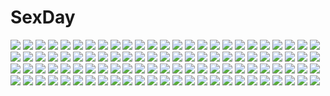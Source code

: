 # SexDay
![](https://konachan.com/jpeg/cab52d89987d5650123f378bc9da5705/Konachan.com%20-%20148342%201_2_summer%20alcot%20blue_eyes%20blush%20brown_hair%20cameltoe%20erect_nipples%20game_cg%20panties%20sesena_yau%20short_hair%20spread_legs%20thighhighs%20underwear.jpg)
![](https://konachan.com/jpeg/627f41e307bb2962ed72aadd11ef7315/Konachan.com%20-%20129788%20blue_eyes%20blush%20breasts%20brown_hair%20censored%20cum%20idolmaster%20nipples%20nopan%20penis%20pubic_hair%20pussy%20sex%20short_hair%20spread_legs%20thighhighs%20yoshimo.jpg)
![](https://konachan.com/image/e5cd8e8f7c2e184624fe810638feae32/Konachan.com%20-%20157787%20blue_hair%20flowers%20hatsune_miku%20hibiya%20long_hair%20purple_eyes%20rain%20school_uniform%20twintails%20umbrella%20vocaloid%20water.jpg)
![](https://konachan.com/jpeg/cc643a5699bb798ee65d157188e4a505/Konachan.com%20-%20145847%20am24%20blonde_hair%20green%20green_eyes%20mizuhashi_parsee%20pointed_ears%20short_hair%20third-party_edit%20touhou.jpg)
![](https://konachan.com/jpeg/e8e20c66f4166c9ae7399eb6bd041dcc/Konachan.com%20-%20298740%20bike_shorts%20cameltoe%20chibi%20fang%20gun%20inkling%20kneehighs%20long_hair%20pointed_ears%20purple_eyes%20purple_hair%20shorts%20skirt%20splatoon%20tentacles%20tie%20weapon%20white.jpg)
![](https://konachan.com/image/8a44d757f7378b0b1a8fa33c4bda867e/Konachan.com%20-%2038005%20bottle_fairy%20kururu%20loli%20pointed_ears.jpg)
![](https://konachan.com/image/819840f8f6d4403d2534c83c9e06772c/Konachan.com%20-%2049986%20hatsune_miku%20skirt%20thighhighs%20vocaloid.jpg)
![](https://konachan.com/image/d55148272721ae23e4a0fa573dd90a06/Konachan.com%20-%2022042%20azumanga_daioh%20chiyo_father.jpg)
![](https://konachan.com/image/a577b261cfc90bce49d6122661a6139b/Konachan.com%20-%2052928%20ayanami_rei%20neon_genesis_evangelion%20takeshi_okazaki.jpg)
![](https://konachan.com/jpeg/06c82f01d355239026b44a6cc9287938/Konachan.com%20-%20296354%20ass%20bell%20blush%20boots%20breasts%20c.rabbit%20candy%20christmas%20collar%20cropped%20headband%20lollipop%20long_hair%20panties%20pantyhose%20pink_eyes%20pink_hair%20topless.jpg)
![](https://konachan.com/image/840fd087b2e79120dbffc96b71997a1d/Konachan.com%20-%20180294%20jpeg_artifacts%20mondaiji_tachi_ga_isekai_kara_kuru_sou_desu_yo%3F%20tagme.jpg)
![](https://konachan.com/image/8b9cf63037f4c9b421ccc9ded4e274dd/Konachan.com%20-%20164105%202girls%20bed%20blush%20fangxiang_cuoluan%20original%20sleeping%20thighhighs.jpg)
![](https://konachan.com/jpeg/0baf67b8de9b2fda93981339f33a7631/Konachan.com%20-%20232665%202girls%20blue_hair%20blush%20bow%20braids%20cake%20christmas%20dress%20food%20fruit%20green_eyes%20kannagi_rei%20long_hair%20purple_hair%20short_hair%20stars%20thighhighs%20twintails.jpg)
![](https://konachan.com/jpeg/0ce3d671ec20df61f09d2d6cbcd644e4/Konachan.com%20-%20181487%202girls%20bath%20black_hair%20brown_hair%20flowers_%28game%29%20game_cg%20innocent_grey%20kousaka_mayuri%20long_hair%20shirahane_suou%20sugina_miki%20towel.jpg)
![](https://konachan.com/image/2ee33b16d32517aaad16635f9c9b13e4/Konachan.com%20-%20144906%20building%20jakku%20original%20scenic%20shade.jpg)
![](https://konachan.com/image/7df5c5f9ea473d277e97d7b01a6100ab/Konachan.com%20-%20116254%20mahou_shoujo_madoka_magica%20miki_sayaka%20nori_senbei%20tomoe_mami.jpg)
![](https://konachan.com/image/1ee1eb74c9bbb219e1b1c7e6611ad36f/Konachan.com%20-%20247426%20aqua_eyes%20armor%20astolfo%20bell%20black_hair%20blush%20bodysuit%20breasts%20green_eyes%20male%20mordred%20passionlip%20pink_hair%20popsicle%20saber%20short_hair%20tetsubuta%20trap.jpg)
![](https://konachan.com/image/d29d66d63c2bba2d2a074574c0489484/Konachan.com%20-%2049102%20aqua_hair%20blue_eyes%20car%20green_eyes%20group%20headphones%20long_hair%20male%20pink_hair%20ribbons%20short_hair%20shorts%20tattoo%20thighhighs%20tie%20twintails%20vocaloid.jpg)
![](https://konachan.com/jpeg/7ac60b8e6c3edc968f6030580347622c/Konachan.com%20-%20182624%20black_hair%20breast_grab%20breasts%20brown_eyes%20game_cg%20hibiki_works%20navel%20nipples%20open_shirt%20oryou%20pretty_x_cation%20shirt_lift%20topless%20yakuouji_komachi.jpg)
![](https://konachan.com/image/0f5e62471e8b3b3de9c8f55ee1ade445/Konachan.com%20-%20292043%20black_hair%20blue_eyes%20blush%20breasts%20censored%20chinese_dress%20cum%20flowers%20group%20long_hair%20nipples%20no_bra%20pantyhose%20penis%20pubic_hair%20pussy%20sex%20torn_clothes.jpg)
![](https://konachan.com/image/613d1fff7cdd7b72ad561bccc6595455/Konachan.com%20-%20281874%20blush%20breasts%20cum%20hat%20japanese_clothes%20kimono%20kobayakawa_rinko%20love_plus%20makokujira%20male%20nipples%20sex%20tears%20wet.jpg)
![](https://konachan.com/image/1329d5c2d929c7011621b12b2980fc76/Konachan.com%20-%20204531%20boots%20elsword%20fire%20headdress%20ignia_%28elsword%29%20long_hair%20ponytail%20red_eyes%20red_hair%20stairs%20swd3e2%20thighhighs.jpg)
![](https://konachan.com/jpeg/e92e1a1deff64b1134f2549fe3366547/Konachan.com%20-%20285618%20blush%20braids%20breasts%20brown_hair%20cleavage%20dress%20garter_belt%20green_eyes%20headdress%20kamiyama_aya%20maid%20original%20signed%20waifu2x.jpg)
![](https://konachan.com/image/f580349cfbd2b5dcefba0e0137d17e62/Konachan.com%20-%20212693%20clouds%20dlsite.com%20gray_hair%20natashya_%28pommier%29%20original%20red_eyes%20xi_lily.jpg)
![](https://konachan.com/jpeg/4f0c5a770a2086396387c229923c8bb8/Konachan.com%20-%20136341%202girls%20asahina_mai%20breast_grab%20game_cg%20sakura_no_reply%20tsukimori_chiyoko.jpg)
![](https://konachan.com/image/b3d70508fa70c282a169426cb1f71854/Konachan.com%20-%20148743%20ib%20ib_%28ib%29%20saikawa_%280902k137%29.jpg)
![](https://konachan.com/image/c6ac6468431f07769cc1102a00f0f8e2/Konachan.com%20-%20117794%20black_hair%20blush%20bra%20game_cg%20panties%20purple_eyes%20studio_momiji%20underwear.jpg)
![](https://konachan.com/jpeg/6bcdf5c0359eecc47369fce185bf4b00/Konachan.com%20-%20234187%202girls%20black_hair%20blush%20bow%20bra%20breast_hold%20breasts%20cameltoe%20logo%20long_hair%20navel%20panties%20pink_eyes%20pink_hair%20thighhighs%20twintails%20underwear%20yuyumatsu.jpg)
![](https://konachan.com/image/6ce3edd96b65d1bfc2178eb04bf48fee/Konachan.com%20-%20305587%20animal_ears%20catgirl%20hongsung0819%20kaguya-sama_wa_kokurasetai_%7Etensai-tachi_no_renai_zunousen%7E%20school_uniform%20shinomiya_kaguya%20tail.jpg)
![](https://konachan.com/image/9f69c3317bdc130913a024afa9e930cb/Konachan.com%20-%20202278%20anthropomorphism%20black_hair%20fire%20horns%20kantai_collection%20kneehighs%20long_hair%20moon%20night%20orange_eyes%20torn_clothes%20underboob%20weapon%20ytoy.jpg)
![](https://konachan.com/image/bb9a98ffff0fb94181d1a77eebbb82e3/Konachan.com%20-%2077037%20black_hair%20blue_eyes%20dark%20goth-loli%20lolita_fashion%20long_hair%20ribbons%20skirt%20tagme%20thighhighs%20triptych.jpg)
![](https://konachan.com/image/3a0557245440e181cc898e9dd8a53c3c/Konachan.com%20-%20163354%20fellatio%20haiyore%21_nyaruko-san%20kuuko%20penis%20red_eyes%20red_hair%20takeda_yukimura%20twintails%20uncensored.jpg)
![](https://konachan.com/image/a3f1ec2a249ea3aef862b02f00ef3815/Konachan.com%20-%2065514%20black_hair%20breasts%20cleavage%20demon%20magic%20nude%20original%20pointed_ears%20red_eyes%20shiki_%28psychedelic_g2%29%20succubus%20wings.jpg)
![](https://konachan.com/image/a52f7ca956d3d759ab28afa67c82a904/Konachan.com%20-%20175444%20animal%20anthropomorphism%20bird%20black_eyes%20bow%20brown_hair%20clouds%20gun%20headband%20japanese_clothes%20kantai_collection%20kaskia%20long_hair%20miko%20skirt%20sky%20weapon.jpg)
![](https://konachan.com/image/b213da0f33d151b35459a7b8ea0f1e98/Konachan.com%20-%20147753%20black_hair%20censored%20cherry%20food%20fruit%20game_cg%20lewdness_vita_sexualis%20long_hair%20sei_shoujo%20thighhighs.jpg)
![](https://konachan.com/jpeg/cb1383ce1fedffbed8791c95260d4832/Konachan.com%20-%2061128%20itoshiki_majiru%20itoshiki_nozomu%20komori_kiri%20sayonara_zetsubou_sensei.jpg)
![](https://konachan.com/jpeg/15303a14f1ac1b10ef21f619116288e2/Konachan.com%20-%20247985%20bodysuit%20breasts%20fate_grand_order%20fate_%28series%29%20long_hair%20moonandmist%20purple_hair%20red_eyes%20scathach_%28fate_grand_order%29%20skintight%20spear%20weapon.jpg)
![](https://konachan.com/jpeg/f7b058ab57bdc918849a2a54be937e24/Konachan.com%20-%2092056%20animal_ears%20close%20gray_hair%20hat%20inubashiri_momiji%20katana%20red_eyes%20short_hair%20sword%20tail%20takewaka%20touhou%20weapon%20white%20wolfgirl.jpg)
![](https://konachan.com/image/b19b9f01b7bbbdfbe6c5f7b7c6e6e3a9/Konachan.com%20-%20181891%20armor%20brown_hair%20gray_hair%20original%20pixiv_fantasia%20pointed_ears%20ryuuzaki_ichi%20sword%20weapon.jpg)
![](https://konachan.com/jpeg/f63a5e329a9b4958c0e35d261281f30d/Konachan.com%20-%20253075%20bed%20black_hair%20blush%20breasts%20brown_hair%20bubuzuke%20game_cg%20kiss%20long_hair%20male%20nipples%20no_bra%20nopan%20panties%20ponytail%20pubic_hair%20red_eyes%20sex%20underwear.jpg)
![](https://konachan.com/image/d38d66612fe9425e2678b08858df5740/Konachan.com%20-%2013841%20all_male%20black_hair%20haku_%28naruto%29%20headband%20male%20mask%20momochi_zabuza%20naruto%20sword%20tattoo%20weapon.jpg)
![](https://konachan.com/image/995f9c3e2cb5bc4525988beb8cd58a11/Konachan.com%20-%20108728%20bou_nin%20clouds%20sky%20tagme%20water.jpg)
![](https://konachan.com/image/1778a47e97add756823ac61c209bc4b4/Konachan.com%20-%2087240%20hatsune_miku%20kagamine_len%20kagamine_rin%20kaito%20male%20megurine_luka%20meiko%20snow%20snowman%20totono%20vocaloid.jpg)
![](https://konachan.com/jpeg/7579c5d0375dea9150634c6f99839e09/Konachan.com%20-%20223161%20animal_ears%20catgirl%20kakan_%28amka%29%20tail%20vocaloid%20voiceroid%20yuzuki_yukari.jpg)
![](https://konachan.com/image/06cade4244cd3edbdc8317093bc62df5/Konachan.com%20-%2047517%202girls%20navel_%28company%29%20nishimata_aoi%20suzuhira_hiro%20tagme%20watermark.jpg)
![](https://konachan.com/image/6dca57ce0c4f9c8f5a455cc32664c2a0/Konachan.com%20-%20100675%20akemi_homura%20dress%20gun%20kaname_madoka%20miki_sayaka%20minazuki_randoseru%20pink_hair%20red_eyes%20sakura_kyouko%20sword%20tomoe_mami%20twintails%20weapon.jpg)
![](https://konachan.com/jpeg/a293bc9209f53b23e774e8e56b72f39d/Konachan.com%20-%2066174%20bikini%20hayate_no_gotoku%20maria_%28hayate_no_gotoku%29%20swimsuit.jpg)
![](https://konachan.com/image/59c439588b73975baa1593131204bf59/Konachan.com%20-%2067786%20megurine_luka%20vocaloid.jpg)
![](https://konachan.com/jpeg/682b92c6d6f463297d4fd666979e799a/Konachan.com%20-%20273850%20annin_doufu%20blonde_hair%20building%20city%20clouds%20flowers%20green_eyes%20idolmaster%20long_hair%20necklace%20paper%20satou_shin%20skirt%20sky%20twintails.jpg)
![](https://konachan.com/image/6492a7c869129d6723f18315703e3cc3/Konachan.com%20-%20266346%20aliasing%20anthropomorphism%20azur_lane%20black_hair%20dsknight%20katana%20military%20ponytail%20stockings%20sword%20takao_%28azur_lane%29%20uniform%20weapon%20yellow_eyes.jpg)
![](https://konachan.com/jpeg/378432ba6bccd1e615c56fddf72f4852/Konachan.com%20-%20219889%20animal%20black_hair%20blush%20boots%20braids%20dress%20feathers%20ferret%20flowers%20headdress%20long_hair%20necklace%20nyanya%20original%20twintails%20watermark%20wristwear.jpg)
![](https://konachan.com/image/90a44bfca51e494ac596f89a481a0018/Konachan.com%20-%20194272%20anthropomorphism%20gloves%20kantai_collection%20long_hair%20murakumo_%28kancolle%29%20orange_eyes%20pantyhose%20school_uniform%20swd3e2%20tie.jpg)
![](https://konachan.com/image/e820615cdbbb8c5eef3105628b6f6f23/Konachan.com%20-%20119413%20corpse_party%20jpeg_artifacts%20shinohara_seiko.jpg)
![](https://konachan.com/jpeg/3dd9b60236e6ec3254de025c4356ff02/Konachan.com%20-%20266429%20black_hair%20building%20clouds%20long_hair%20original%20paper%20ryuga_%28balius%29%20shirt%20sky.jpg)
![](https://konachan.com/image/2cf6d544e0d6018437a86c1f75beeefa/Konachan.com%20-%20196338%20animal%20bell%20breasts%20chibi%20cleavage%20dragon%20horns%20huang_xie%20kneehighs%20original%20sheep%20sheepgirl%20short_hair%20white_hair.jpg)
![](https://konachan.com/image/122d799c7f5451b9c1019bb0be232897/Konachan.com%20-%20118396%20brown_hair%20food%20game_cg%20komori_kei%20long_hair%20noel_marres_ascot%20purple_eyes%20ricotta%20school_uniform%20thighhighs%20walkure_romanze.jpg)
![](https://konachan.com/image/82f98a1425520d2a26f1a5598a21fe21/Konachan.com%20-%2041102%20blonde_hair%20da_capo%20poyoyon_rokku%20school_swimsuit%20shirakawa_kotori%20swimsuit%20tagme%20tan_lines%20yoshino_sakura.jpg)
![](https://konachan.com/image/368597e45c4598374a3e3f04171a2806/Konachan.com%20-%2069114%20brown_eyes%20brown_hair%20candy%20chocolate%20clouds%20dress%20flowers%20hanato_kobato%20hat%20ioryogi%20kobato%20long_hair%20scan%20sky%20twintails%20valentine.jpg)
![](https://konachan.com/jpeg/fe53f2ce7f6ac6732dd968d36535ea21/Konachan.com%20-%20150343%20bed%20blush%20breasts%20censored%20game_cg%20hinomiya_ayari%20ko%7Echa%20nipples%20pussy%20red_hair%20thighhighs%20witch%27s_garden.jpg)
![](https://konachan.com/jpeg/628a9539642e3fb23ffbb63c01682588/Konachan.com%20-%20266291%20blush%20brown_hair%20green_eyes%20japanese_clothes%20kekeji%20mirara_knight%20short_hair.jpg)
![](https://konachan.com/image/cdb8c6a1b9875eb70c9006c9ae6cfeda/Konachan.com%20-%2085374%20blue_eyes%20blue_hair%20gloves%20hat%20headphones%20jungetsu_hoko%20kawashiro_nitori%20music%20touhou%20twintails.jpg)
![](https://konachan.com/jpeg/f3ea2adf37f4a878d89500c5a6382ad6/Konachan.com%20-%20173136%20blush%20breasts%20brown_hair%20censored%20game_cg%20gangsta_republica%20green_eyes%20koga_yutori%20miyasu_risa%20nipples%20sex%20wet%20whitesoft.jpg)
![](https://konachan.com/image/176883e6a9e93db606c263796c85815e/Konachan.com%20-%2063124%20tagme.jpg)
![](https://konachan.com/image/7c1664f94952df0738b2d29c9d189a19/Konachan.com%20-%20262556%20bloomers%20blue_eyes%20brown_hair%20erect_nipples%20gym_uniform%20love_live%21_school_idol_project%20love_live%21_sunshine%21%21%20nonaka_chikin%20short_hair%20watanabe_you.jpg)
![](https://konachan.com/image/9419aadcc6b5ab0e2c643aebe6fa33ca/Konachan.com%20-%20233040%20ass%20bell%20bikini%20blush%20breasts%20christmas%20cu-no%20hat%20hisen_kaede%20long_hair%20purple_hair%20santa_hat%20scarf%20swimsuit%20thighhighs%20watermark%20wristwear.jpg)
![](https://konachan.com/jpeg/9215ca5c0a5534a934f704f4196ad779/Konachan.com%20-%20247194%20bikini%20bikini_top%20black_hair%20blush%20breast_hold%20breasts%20clochette%20game_cg%20haruru_minamo_ni%21%20headband%20matsufusa_ema%20nipples%20shintaro%20swimsuit%20wet.jpg)
![](https://konachan.com/image/1a31f8172319092f6560cdcb601b39fc/Konachan.com%20-%20130946%20headphones%20long_hair%20original%20sakura_hanpen%20thighhighs.jpg)
![](https://konachan.com/image/96be686463f15815d535dc8ef7166b44/Konachan.com%20-%20128644%20animal_ears%20barefoot%20blush%20kuro_suto_sukii%20monochrome%20mousegirl%20nazrin%20short_hair%20sketch%20touhou.jpg)
![](https://konachan.com/jpeg/5ba170a72e8b774cbd43ccd18fd380ec/Konachan.com%20-%2020138%20ana_coppola%20headphones%20ichigo_mashimaro%20sakuragi_matsuri%20vector.jpg)
![](https://konachan.com/jpeg/faa7329ff0702d3bd3fc89537c940f6d/Konachan.com%20-%20117468%20game_cg%20hug%20kotoharu_kanon%20lunaris_filia%20mikagami_mamizu%20whirlpool.jpg)
![](https://konachan.com/jpeg/7a7fe12f475db45e2d752ec197b98731/Konachan.com%20-%20268448%20ball%20bikini%20blue_eyes%20blush%20fate_grand_order%20fate_%28series%29%20flowers%20gray_hair%20hat%20long_hair%20maccha%20necklace%20petals%20swimsuit%20twintails.jpg)
![](https://konachan.com/image/b3c5b18ce44b2f4660891c2f634c5b2c/Konachan.com%20-%20298095%20aqua_eyes%20atdan%20blue_hair%20chinese_clothes%20chinese_dress%20cropped%20fang%20haiyi%20short_hair%20sky%20stars%20vocaloid%20water.jpg)
![](https://konachan.com/jpeg/ebe263934bf1a66c6953beece6672209/Konachan.com%20-%20290307%20aoi_yun%20bed%20blonde_hair%20blush%20breasts%20cleavage%20garter%20long_hair%20no_bra%20original%20panties%20red_eyes%20see_through%20twintails%20underwear%20waifu2x.jpg)
![](https://konachan.com/image/b19ddda3516ef604d44b13e1006755e4/Konachan.com%20-%20207925%20boots%20cape%20capriccio%20fang%20gray_hair%20headband%20loli%20navel%20original%20panties%20ponytail%20red_eyes%20short_hair%20underwear%20vampire%20water.jpg)
![](https://konachan.com/jpeg/7d82ca56be903011a59f09ff34b61615/Konachan.com%20-%20305978%202girls%20chaamii%20close%20headband%20long_hair%20mafuka_nemuru%20matsuriya_minato%20ponytail%20realive%20signed.jpg)
![](https://konachan.com/jpeg/2815fb53a895451947f158b76761becf/Konachan.com%20-%20302866%20apron%20blonde_hair%20blue_eyes%20blush%20breast_hold%20breasts%20garter_belt%20headband%20original%20petals%20reinama%20short_hair%20sideboob%20stockings%20white.jpg)
![](https://konachan.com/image/58d3fdc97f56350aa1c5a9b8385929fc/Konachan.com%20-%20184032%20book%20brown_eyes%20brown_hair%20car%20city%20hakurei_reimu%20japanese_clothes%20jq%20long_hair%20miko%20navel%20skirt%20sky%20thighhighs%20touhou.jpg)
![](https://konachan.com/image/65f5c2b94741749cd92a4e0a4d9992ef/Konachan.com%20-%20117768%20flandre_scarlet%20masaki_%28machisora%29%20touhou.jpg)
![](https://konachan.com/jpeg/667439cb51251a5d34c70709cadae010/Konachan.com%20-%20206878%20game_cg%20hiromi_%28sakura_swim_club%29%20sakura_swim_club%20wanaca%20winged_cloud.jpg)
![](https://konachan.com/image/0e0d418fa285d075c18c42dd8cfe5d79/Konachan.com%20-%20258350%20braids%20breasts%20cleavage%20emilia_%28re%3Azero%29%20fukafusa%20long_hair%20re%3Azero_kara_hajimeru_isekai_seikatsu%20signed%20skirt%20white_hair.jpg)
![](https://konachan.com/jpeg/c5f935901ae2e14189f23017e7812576/Konachan.com%20-%20213924%20bakemonogatari%20blonde_hair%20breasts%20fang%20kizumonogatari%20long_hair%20madyy%20monogatari_%28series%29%20oshino_shinobu%20pointed_ears%20vampire%20yellow_eyes.jpg)
![](https://konachan.com/image/2af6f3cb69b4cd6c133d47215b8419d1/Konachan.com%20-%20123252%20blonde_hair%20cum%20moriya_suwako%20panties%20stockings%20tagme%20touhou%20uncensored%20underwear.jpg)
![](https://konachan.com/image/54a200b79369305c046ab1faaeb6f6ac/Konachan.com%20-%20299353%20computer%20guitar%20instrument%20kensight328%20original%20piano%20signed.jpg)
![](https://konachan.com/image/c34528e31210d23b480751c1f22705b7/Konachan.com%20-%2024754%20artoria_pendragon_%28all%29%20fate_%28series%29%20fate_stay_night%20medea_%28fate%29%20rider%20saber%20saber_alter.jpg)
![](https://konachan.com/jpeg/1951cd8a218927c263dafcc46e93874d/Konachan.com%20-%20187173%20ayase_hazuki%20breasts%20censored%20footjob%20game_cg%20gloves%20green_eyes%20kamidere%20long_hair%20nipples%20orange_hair%20penis%20pussy%20tokunaga_hoshino.jpg)
![](https://konachan.com/image/afc9945d8cdf1aaf4d9e9e624d456f1d/Konachan.com%20-%2032580%20blue%20mabinogi%20nao.jpg)
![](https://konachan.com/image/3f73c69df91126dd11fa1382b4800da9/Konachan.com%20-%2028732%20himemiya_anthy%20revolutionary_girl_utena%20shoujo_kakumei_utena%20tenjou_utena.jpg)
![](https://konachan.com/image/2a30aaeb1d6bcc1693f9f7754d37fbce/Konachan.com%20-%20169278%20animal_ears%20blush%20boots%20braids%20brown_hair%20chibi%20dress%20fang%20hat%20jpeg_artifacts%20logo%20long_hair%20ozawa_akifumi%20purple_eyes%20tail%20unisonshift%20watermark.jpg)
![](https://konachan.com/jpeg/bf1775c49357c4d448f3d863bd4c79c3/Konachan.com%20-%20193900%20bankoku_ayuya%20bikini%20breasts%20dengeki_hime%20green_eyes%20linja_oehlenslaeger%20logo%20lump_of_sugar%20nipples%20swimsuit%20undressing%20unmei_senjou_no_phi.jpg)
![](https://konachan.com/image/0edee27c59f4c5131f4aa571cc7c5b0e/Konachan.com%20-%20249198%20animal%20aqua_eyes%20aqua_hair%20fish%20flowers%20hatsune_miku%20long_hair%20minland4099%20school_uniform%20skirt%20twintails%20vocaloid.jpg)
![](https://konachan.com/image/a87cc656e77af942dc124b9497c7486f/Konachan.com%20-%2043779%20chinese_clothes%20chinese_dress%20erect_nipples%20fue%20kikushita_kotora%20nopan%20rococoworks%20volume7.jpg)
![](https://konachan.com/jpeg/035919480746b87d3bbc6aee751885b6/Konachan.com%20-%20296070%202girls%20black_hair%20blonde_hair%20blue_eyes%20breasts%20brown_eyes%20censored%20dressing%20dsmile%20game_cg%20long_hair%20navel%20nipples%20nude%20pussy%20short_hair%20yukata.jpg)
![](https://konachan.com/image/c11167587526f5c4013e984a18d02859/Konachan.com%20-%2063635%20favorite%20game_cg%20hoshizora_no_memoria%20tagme.jpg)
![](https://konachan.com/jpeg/ba1585093da030d42fa270c7bbbc78de/Konachan.com%20-%2044377%20blue_hair%20breast_grab%20flat_chest%20nude%20onsen%20panties%20pink_hair%20thighhighs%20towel%20underwear.jpg)
![](https://konachan.com/image/574556eaf8161ac65c15c764cb47e57e/Konachan.com%20-%20169388%20black_hair%20blue_eyes%20kill_la_kill%20kiryuin_satsuki%20long_hair%20suzuko_%28star8383%29%20uniform.jpg)
![](https://konachan.com/jpeg/8445e4c5edd372846f1add8c962659f5/Konachan.com%20-%20267883%20bed%20blonde_hair%20blush%20breasts%20dengeki_moeoh%20long_hair%20nude%20purple_eyes%20yuuki_hagure.jpg)
![](https://konachan.com/jpeg/77ae7a5ac19cdac4bd1ba7ff960920f2/Konachan.com%20-%20212535%20animal_ears%20hat%20inubashiri_momiji%20japanese_clothes%20kamiya_suzume%20red_eyes%20scarf%20short_hair%20sword%20touhou%20weapon%20white_hair%20wolfgirl.jpg)
![](https://konachan.com/jpeg/c8ba9b3df88d257cb92ce6501875cd31/Konachan.com%20-%20264034%20brown_hair%20close%20clouds%20headphones%20male%20natsuki_yuka%20original%20phone%20purple_eyes%20school_uniform%20short_hair%20signed%20sky%20sunset.jpg)
![](https://konachan.com/image/f52003fb50c4f0dd6a0c8f194ca2a50d/Konachan.com%20-%2032737%20aruruw%20eruruw%20utawarerumono.jpg)
![](https://konachan.com/jpeg/b481e7799e0e2198373abf6176c39517/Konachan.com%20-%20225422%20blush%20bunnygirl%20cherry%20food%20fruit%20hasune%20hat%20ice_cream%20long_hair%20original%20panties%20red_eyes%20skirt%20stockings%20tail%20twintails%20underwear%20waifu2x%20wristwear.jpg)
